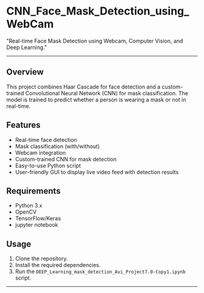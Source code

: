 # CNN_Face_Mask_Detection_using_WebCam
"Real-time Face Mask Detection using Webcam, Computer Vision, and Deep Learning."

---


## Overview

This project combines Haar Cascade for face detection and a custom-trained Convolutional Neural Network (CNN) for mask classification. The model is trained to predict whether a person is wearing a mask or not in real-time.

## Features

- Real-time face detection
- Mask classification (with/without)
- Webcam integration
- Custom-trained CNN for mask detection
- Easy-to-use Python script
- User-friendly GUI to display live video feed with detection results

## Requirements

- Python 3.x
- OpenCV
- TensorFlow/Keras
- jupyter notebook

## Usage

1. Clone the repository.
2. Install the required dependencies.
3. Run the `DEEP_Learning_mask_detection_Avi_Project7.0-Copy1.ipynb` script.

---
